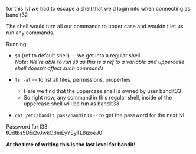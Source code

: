 for this lvl we had to escape a shell that we'd login into when connecting as bandit32

The shell would turn all our commands to upper case and wouldn't let us run any commands.

Running:
 - `$0` (ref to default shell) -- we get into a regular shell  
	*Note: We're able to run `$0` as this is a ref to a variable and uppercase shell doesn't affect such commands*

 - `ls -al` -- to list all files, permissions, properties  
	* Here we find that the uppercase shell is owned by user bandit33  
	* So right now, any command in this regular shell, inside of the uppercase shell will be run as bandit33

 - `cat /etc/bandit_pass/bandit33` -- to get the password for the next lvl

Password for l33:  
tQdtbs5D5i2vJwkO8mEyYEyTL8izoeJ0

**At the time of writing this is the last level for bandit!**

